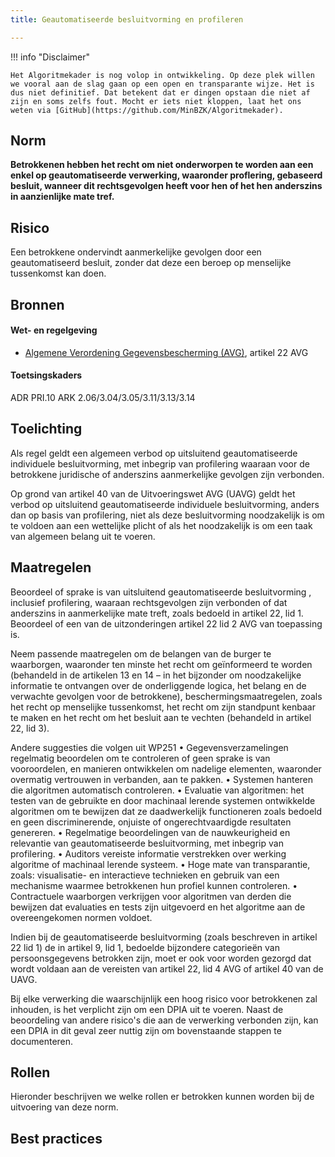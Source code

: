 ```yaml
---
title: Geautomatiseerde besluitvorming en profileren

---
```


!!! info "Disclaimer"

    Het Algoritmekader is nog volop in ontwikkeling. Op deze plek willen we vooral aan de slag gaan op een open en transparante wijze. Het is dus niet definitief. Dat betekent dat er dingen opstaan die niet af zijn en soms zelfs fout. Mocht er iets niet kloppen, laat het ons weten via [GitHub](https://github.com/MinBZK/Algoritmekader).


## Norm
**Betrokkenen hebben het recht om niet onderworpen te worden aan een enkel op geautomatiseerde verwerking, waaronder proflering, gebaseerd besluit, wanneer dit rechtsgevolgen heeft voor hen of het hen anderszins in aanzienlijke mate tref.**

## Risico
Een betrokkene ondervindt aanmerkelijke gevolgen door een geautomatiseerd besluit, zonder dat deze een beroep op menselijke tussenkomst kan doen.  

## Bronnen

#### Wet- en regelgeving

- [Algemene Verordening Gegevensbescherming (AVG)](https://eur-lex.europa.eu/legal-content/NL/TXT/HTML/?uri=CELEX:32016R0679&qid=1685451198313), artikel 22 AVG

#### Toetsingskaders
ADR PRI.10
ARK 2.06/3.04/3.05/3.11/3.13/3.14

## Toelichting
Als regel geldt een algemeen verbod op uitsluitend geautomatiseerde individuele besluitvorming, met inbegrip van profilering waaraan voor de betrokkene juridische of 
anderszins aanmerkelijke gevolgen zijn verbonden. 

Op grond van artikel 40 van de Uitvoeringswet AVG (UAVG) geldt het verbod op uitsluitend geautomatiseerde individuele besluitvorming, anders dan op basis van profilering, niet als deze besluitvorming noodzakelijk is om te voldoen aan een wettelijke plicht of als het noodzakelijk is om een taak van algemeen belang uit te voeren.


## Maatregelen
​Beoordeel of sprake is van uitsluitend geautomatiseerde besluitvorming , inclusief profilering, waaraan rechtsgevolgen zijn verbonden of dat anderszins in aanmerkelijke mate treft, zoals bedoeld in artikel 22, lid 1. Beoordeel of een van de uitzonderingen artikel 22 lid 2 AVG van toepassing is.  

Neem passende maatregelen om de belangen van de burger te waarborgen, waaronder ten minste het recht om geïnformeerd te worden (behandeld in de artikelen 13 en 14 – in het bijzonder om noodzakelijke informatie te ontvangen over de onderliggende logica, het belang en de verwachte gevolgen voor de betrokkene), beschermingsmaatregelen, zoals het recht op menselijke tussenkomst, het recht om zijn standpunt kenbaar te maken en het recht om het besluit aan te vechten (behandeld in artikel 22, lid 3).

Andere suggesties die volgen uit WP251
• Gegevensverzamelingen regelmatig beoordelen om te controleren of geen sprake is van vooroordelen, en manieren ontwikkelen om nadelige elementen, waaronder overmatig vertrouwen in verbanden, aan te pakken.
• Systemen hanteren die algoritmen automatisch controleren. 
• Evaluatie van algoritmen: het testen van de gebruikte en door machinaal lerende systemen ontwikkelde algoritmen om te bewijzen dat ze daadwerkelijk functioneren zoals bedoeld en geen discriminerende, onjuiste of ongerechtvaardigde resultaten genereren.
• Regelmatige beoordelingen van de nauwkeurigheid en relevantie van geautomatiseerde besluitvorming, met inbegrip van profilering.
• Auditors vereiste informatie verstrekken over werking algoritme of machinaal lerende systeem.
• Hoge mate van transparantie, zoals: visualisatie- en interactieve technieken en gebruik van een mechanisme waarmee betrokkenen hun profiel kunnen controleren.
• Contractuele waarborgen verkrijgen voor algoritmen van derden die bewijzen dat evaluaties en tests zijn uitgevoerd en het algoritme aan de overeengekomen normen voldoet.

Indien bij de geautomatiseerde besluitvorming (zoals beschreven in artikel 22 lid 1) de in artikel 9, lid 1, bedoelde bijzondere categorieën van persoonsgegevens betrokken zijn, moet er ook voor worden gezorgd dat wordt voldaan aan de vereisten van artikel 22, lid 4 AVG of artikel 40 van de UAVG. 

Bij elke verwerking die waarschijnlijk een hoog risico voor betrokkenen zal inhouden, is het verplicht zijn om een DPIA uit te voeren. Naast de beoordeling van andere risico's die aan de verwerking verbonden zijn, kan een DPIA in dit geval zeer nuttig zijn om bovenstaande stappen te documenteren. 

## Rollen
Hieronder beschrijven we welke rollen er betrokken kunnen worden bij de uitvoering van deze norm. 



## Best practices
